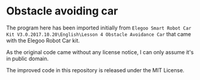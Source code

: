 # Obstacle avoiding car

The program here has been imported initially from
`Elegoo Smart Robot Car Kit V3.0.2017.10.20\English\Lesson 4 Obstacle Avoidance Car`
that came with the Elegoo Robot Car kit.

As the original code came without any license notice,
I can only assume it's in public domain.

The improved code in this repository is released under
the MIT License.

